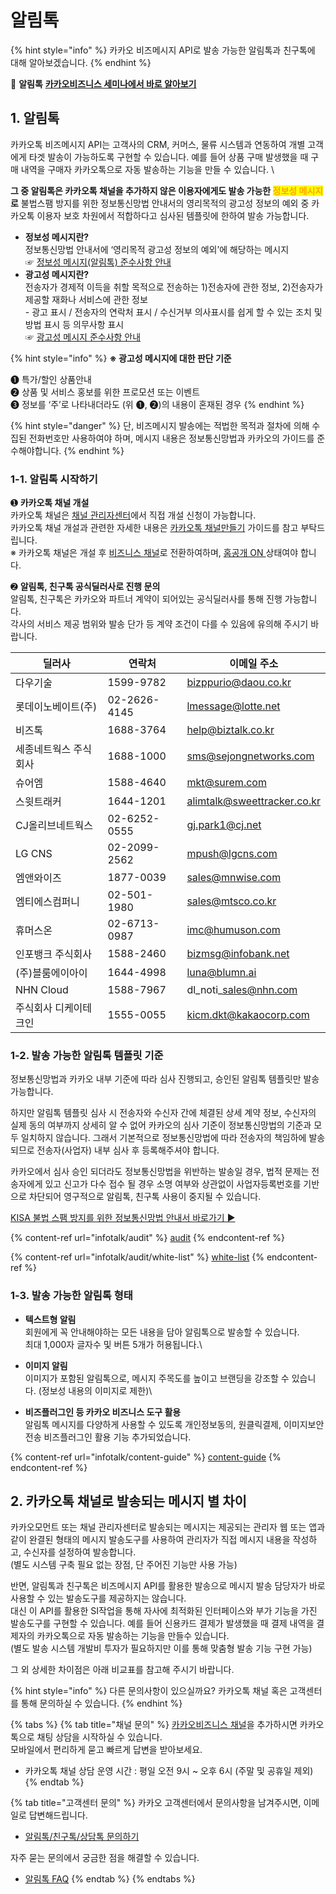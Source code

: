 # 알림톡

{% hint style="info" %}
카카오 비즈메시지 API로 발송 가능한 알림톡과 친구톡에 대해 알아보겠습니다.
{% endhint %}

🎥 **알림톡** [**카카오비즈니스 세미나에서 바로 알아보기** ](https://bizseminar.kakao.com/vod/192)

## 1. 알림톡

카카오톡 비즈메시지 API는 고객사의 CRM, 커머스, 물류 시스템과 연동하여 개별 고객에게 타겟 발송이 가능하도록 구현할 수 있습니다. 예를 들어 상품 구매 발생했을 때 구매 내역을 구매자 카카오톡으로 자동 발송하는 기능을 만들   수 있습니다. \

**그 중 알림톡은 카카오톡 채널을 추가하지 않은 이용자에게도 발송 가능한&#x20;**<mark style="color:orange;">**정보성 메시지**</mark>**로** 불법스팸 방지를 위한 정보통신망법 안내서의 영리목적의 광고성 정보의 예외 중 카카오톡 이용자 보호 차원에서 적합하다고 심사된 템플릿에 한하여 발송 가능합니다.

* **정보성 메시지란?**\
  정보통신망법 안내서에 ‘영리목적 광고성 정보의 예외’에 해당하는 메시지\
  ☞ [정보성 메시지(알림톡) 준수사항 안내\
  ](https://kakaobusiness.gitbook.io/main/ad/bizmessage/notice-friend/audit#id-2)
* **광고성 메시지란?** \
  전송자가 경제적 이득을 취할 목적으로 전송하는 1)전송자에 관한 정보, 2)전송자가 제공할 재화나 서비스에 관한 정보\
  \- 광고 표시 / 전송자의 연락처 표시 / 수신거부 의사표시를 쉽게 할 수 있는 조치 및 방법 표시 등 의무사항 표시\
  ☞ [광고성 메시지 준수사항 안내 ](https://kakaobusiness.gitbook.io/main/channel/run/message#id-8)

{% hint style="info" %}
**※ 광고성 메시지에 대한 판단 기준**

➊ 특가/할인 상품안내\
➋ 상품 및 서비스 홍보를 위한 프로모션 또는 이벤트\
➌ 정보를 ‘주’로 나타내더라도 (위 ➊, ➋)의 내용이 혼재된 경우
{% endhint %}

{% hint style="danger" %}
단, 비즈메시지 발송에는 적법한 목적과 절차에 의해 수집된 전화번호만 사용하여야 하며, 메시지 내용은 정보통신망법과 카카오의 가이드를 준수해야합니다.
{% endhint %}

### 1-1. 알림톡 시작하기

➊ **카카오톡 채널 개설** \
카카오톡 채널은 [채널 관리자센터](https://center-pf.kakao.com)에서 직접 개설 신청이 가능합니다.\
카카오톡 채널 개설과 관련한 자세한 내용은 [카카오톡 채널만들기](https://kakaobusiness.gitbook.io/main/channel/start) 가이드를  참고 부탁드립니다.\
&#x20;※ 카카오톡 채널은 개설 후 [비즈니스 채널](https://kakaobusiness.gitbook.io/main/channel/start#4-3.)로 전환하여하며, [홈공개 ON ](https://kakaobusiness.gitbook.io/main/channel/run/profile#3-1.)상태여야 합니다.

➋ **알림톡, 친구톡 공식딜러사로 진행 문의**\
알림톡, 친구톡은 카카오와 파트너 계약이 되어있는 공식딜러사를 통해 진행 가능합니다. \
각사의 서비스 제공 범위와 발송 단가 등 계약 조건이 다를 수 있음에 유의해 주시기 바랍니다.

| 딜러사          | 연락처          | 이메일 주소                      |
| ------------ | ------------ | --------------------------- |
| 다우기술         | 1599-9782    | bizppurio@daou.co.kr        |
| 롯데이노베이트(주)   | 02-2626-4145 | lmessage@lotte.net          |
| 비즈톡          | 1688-3764    | help@biztalk.co.kr          |
| 세종네트웍스 주식회사  | 1688-1000    | sms@sejongnetworks.com      |
| 슈어엠          | 1588-4640    | mkt@surem.com               |
| 스윗트래커        | 1644-1201    | alimtalk@sweettracker.co.kr |
| CJ올리브네트웍스    | 02-6252-0555 | gj.park1@cj.net             |
| LG CNS       | 02-2099-2562 | mpush@lgcns.com             |
| 엠앤와이즈        | 1877-0039    | sales@mnwise.com            |
| 엠티에스컴퍼니      | 02-501-1980  | sales@mtsco.co.kr           |
| 휴머스온         | 02-6713-0987 | imc@humuson.com             |
| 인포뱅크 주식회사    | 1588-2460    | bizmsg@infobank.net         |
| (주)블룸에이아이    | 1644-4998    | luna@blumn.ai               |
| NHN Cloud    | 1588-7967    | dl\_noti\_sales@nhn.com     |
| 주식회사 디케이테크인  | 1555-0055    | kicm.dkt@kakaocorp.com      |

### 1-2. 발송 가능한 알림톡 템플릿 기준

정보통신망법과 카카오 내부 기준에 따라 심사 진행되고, 승인된 알림톡 템플릿만 발송 가능합니다.&#x20;

하지만 알림톡 템플릿 심사 시 전송자와 수신자 간에 체결된 상세 계약 정보, 수신자의 실제 동의 여부까지 상세히 알 수 없어 카카오의 심사 기준이 정보통신망법의 기준과 모두 일치하지 않습니다. 그래서 기본적으로 정보통신망법에 따라 전송자의 책임하에 발송되므로 전송자(사업자) 내부 심사 후 등록해주셔야 합니다.&#x20;

카카오에서 심사 승인 되더라도 정보통신망법을 위반하는 발송일 경우, 법적 문제는 전송자에게 있고 신고가 다수 접수 될 경우 소명 여부와 상관없이 사업자등록번호를 기반으로 차단되어 영구적으로 알림톡, 친구톡 사용이 중지될 수 있습니다.   &#x20;

[KISA 불법 스팸 방지를 위한 정보통신망법 안내서 바로가기 ►](https://www.kisa.or.kr/401/form?postSeq=3256\&lang_type=KO#fnPostAttachDownload)

{% content-ref url="infotalk/audit" %}
[audit](infotalk/audit)
{% endcontent-ref %}

{% content-ref url="infotalk/audit/white-list" %}
[white-list](infotalk/audit/white-list)
{% endcontent-ref %}

### 1-3. 발송 가능한 알림톡 형태&#x20;

* **텍스트형 알림**\
  회원에게 꼭 안내해야하는 모든 내용을 담아 알림톡으로 발송할 수 있습니다. \
  최대 1,000자 글자수 및 버튼 5개가 허용됩니다.\

* **이미지 알림**\
  이미지가 포함된 알림톡으로, 메시지 주목도를 높이고 브랜딩을 강조할 수 있습니다. (정보성 내용의 이미지로 제한)\

* **비즈플러그인 등 카카오 비즈니스 도구 활용**  \
  알림톡 메시지를 다양하게 사용할 수 있도록 개인정보동의, 원클릭결제, 이미지보안전송 비즈플러그인 활용 기능 추가되었습니다.

{% content-ref url="infotalk/content-guide" %}
[content-guide](infotalk/content-guide)
{% endcontent-ref %}

## 2. 카카오톡 채널로 발송되는 메시지 별 차이

카카오모먼트 또는 채널 관리자센터로 발송되는 메시지는 제공되는 관리자 웹 또는 앱과 같이 완결된 형태의 메시지 발송도구를 사용하여 관리자가 직접 메시지 내용을 작성하고, 수신자를 설정하여 발송합니다. \
(별도 시스템 구축 필요 없는 장점, 단 주어진 기능만 사용 가능)

반면, 알림톡과 친구톡은 비즈메시지 API를 활용한 발송으로 메시지 발송 담당자가 바로 사용할 수 있는 발송도구를 제공하지는 않습니다. \
대신 이 API를 활용한 SI작업을 통해 자사에 최적화된 인터페이스와 부가 기능을 가진 발송도구를 구현할 수 있습니다. 예를 들어 신용카드 결제가 발생했을 때 결제 내역을 결제자의 카카오톡으로 자동 발송하는 기능을 만들수 있습니다. \
(별도 발송 시스템 개발비 투자가 필요하지만 이를 통해 맞춤형 발송 기능 구현 가능)

그 외 상세한 차이점은 아래 비교표를 참고해 주시기 바랍니다.

{% hint style="info" %}
다른 문의사항이 있으실까요? 카카오톡 채널 혹은 고객센터를 통해 문의하실 수 있습니다.&#x20;
{% endhint %}

{% tabs %}
{% tab title="채널 문의" %}
[카카오비즈니스 채널](https://pf.kakao.com/_WekxcC)을 추가하시면 카카오톡으로 채팅 상담을 시작하실 수 있습니다. \
모바일에서 편리하게 묻고 빠르게 답변을 받아보세요.

* 카카오톡 채널 상담 운영 시간 : 평일 오전 9시 \~ 오후 6시 (주말 및 공휴일 제외)
{% endtab %}

{% tab title="고객센터 문의" %}
카카오 고객센터에서 문의사항을 남겨주시면, 이메일로 답변해드립니다.&#x20;

* [알림톡/친구톡/상담톡 문의하기](https://cs.kakao.com/requests?service=159\&locale=ko)

자주 묻는 문의에서 궁금한 점을 해결할 수 있습니다.

* [알림톡 FAQ](https://cs.kakao.com/helps?service=159\&category=503\&locale=ko)
{% endtab %}
{% endtabs %}